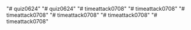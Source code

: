 "# quiz0624" 
"# quiz0624" 
"# timeattack0708" 
"# timeattack0708" 
"# timeattack0708" 
"# timeattack0708" 
"# timeattack0708" 
"# timeattack0708" 

